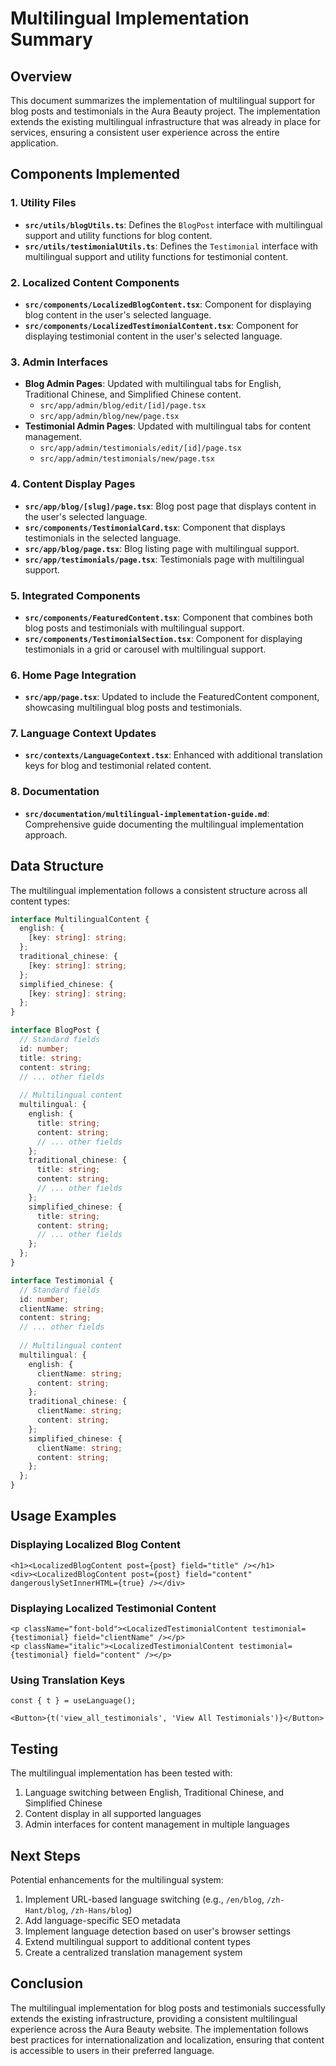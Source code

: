 # Multilingual Implementation Summary

## Overview

This document summarizes the implementation of multilingual support for blog posts and testimonials in the Aura Beauty project. The implementation extends the existing multilingual infrastructure that was already in place for services, ensuring a consistent user experience across the entire application.

## Components Implemented

### 1. Utility Files
- **`src/utils/blogUtils.ts`**: Defines the `BlogPost` interface with multilingual support and utility functions for blog content.
- **`src/utils/testimonialUtils.ts`**: Defines the `Testimonial` interface with multilingual support and utility functions for testimonial content.

### 2. Localized Content Components
- **`src/components/LocalizedBlogContent.tsx`**: Component for displaying blog content in the user's selected language.
- **`src/components/LocalizedTestimonialContent.tsx`**: Component for displaying testimonial content in the user's selected language.

### 3. Admin Interfaces
- **Blog Admin Pages**: Updated with multilingual tabs for English, Traditional Chinese, and Simplified Chinese content.
  - `src/app/admin/blog/edit/[id]/page.tsx`
  - `src/app/admin/blog/new/page.tsx`
- **Testimonial Admin Pages**: Updated with multilingual tabs for content management.
  - `src/app/admin/testimonials/edit/[id]/page.tsx`
  - `src/app/admin/testimonials/new/page.tsx`

### 4. Content Display Pages
- **`src/app/blog/[slug]/page.tsx`**: Blog post page that displays content in the user's selected language.
- **`src/components/TestimonialCard.tsx`**: Component that displays testimonials in the selected language.
- **`src/app/blog/page.tsx`**: Blog listing page with multilingual support.
- **`src/app/testimonials/page.tsx`**: Testimonials page with multilingual support.

### 5. Integrated Components
- **`src/components/FeaturedContent.tsx`**: Component that combines both blog posts and testimonials with multilingual support.
- **`src/components/TestimonialSection.tsx`**: Component for displaying testimonials in a grid or carousel with multilingual support.

### 6. Home Page Integration
- **`src/app/page.tsx`**: Updated to include the FeaturedContent component, showcasing multilingual blog posts and testimonials.

### 7. Language Context Updates
- **`src/contexts/LanguageContext.tsx`**: Enhanced with additional translation keys for blog and testimonial related content.

### 8. Documentation
- **`src/documentation/multilingual-implementation-guide.md`**: Comprehensive guide documenting the multilingual implementation approach.

## Data Structure

The multilingual implementation follows a consistent structure across all content types:

```typescript
interface MultilingualContent {
  english: {
    [key: string]: string;
  };
  traditional_chinese: {
    [key: string]: string;
  };
  simplified_chinese: {
    [key: string]: string;
  };
}

interface BlogPost {
  // Standard fields
  id: number;
  title: string;
  content: string;
  // ... other fields
  
  // Multilingual content
  multilingual: {
    english: {
      title: string;
      content: string;
      // ... other fields
    };
    traditional_chinese: {
      title: string;
      content: string;
      // ... other fields
    };
    simplified_chinese: {
      title: string;
      content: string;
      // ... other fields
    };
  };
}

interface Testimonial {
  // Standard fields
  id: number;
  clientName: string;
  content: string;
  // ... other fields
  
  // Multilingual content
  multilingual: {
    english: {
      clientName: string;
      content: string;
    };
    traditional_chinese: {
      clientName: string;
      content: string;
    };
    simplified_chinese: {
      clientName: string;
      content: string;
    };
  };
}
```

## Usage Examples

### Displaying Localized Blog Content

```tsx
<h1><LocalizedBlogContent post={post} field="title" /></h1>
<div><LocalizedBlogContent post={post} field="content" dangerouslySetInnerHTML={true} /></div>
```

### Displaying Localized Testimonial Content

```tsx
<p className="font-bold"><LocalizedTestimonialContent testimonial={testimonial} field="clientName" /></p>
<p className="italic"><LocalizedTestimonialContent testimonial={testimonial} field="content" /></p>
```

### Using Translation Keys

```tsx
const { t } = useLanguage();

<Button>{t('view_all_testimonials', 'View All Testimonials')}</Button>
```

## Testing

The multilingual implementation has been tested with:

1. Language switching between English, Traditional Chinese, and Simplified Chinese
2. Content display in all supported languages
3. Admin interfaces for content management in multiple languages

## Next Steps

Potential enhancements for the multilingual system:

1. Implement URL-based language switching (e.g., `/en/blog`, `/zh-Hant/blog`, `/zh-Hans/blog`)
2. Add language-specific SEO metadata
3. Implement language detection based on user's browser settings
4. Extend multilingual support to additional content types
5. Create a centralized translation management system

## Conclusion

The multilingual implementation for blog posts and testimonials successfully extends the existing infrastructure, providing a consistent multilingual experience across the Aura Beauty website. The implementation follows best practices for internationalization and localization, ensuring that content is accessible to users in their preferred language. 